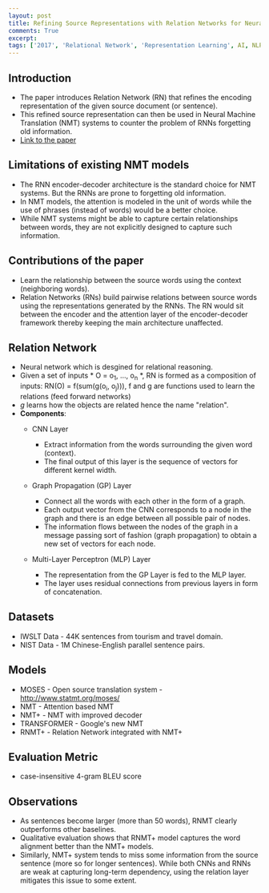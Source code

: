 ```yaml
---
layout: post
title: Refining Source Representations with Relation Networks for Neural Machine Translation
comments: True
excerpt: 
tags: ['2017', 'Relational Network', 'Representation Learning', AI, NLP, NMT]
---
```


## Introduction

* The paper introduces Relation Network (RN) that refines the encoding representation of the given source document (or sentence).
* This refined source representation can then be used in Neural Machine Translation (NMT) systems to counter the problem of RNNs forgetting old information.
* [Link to the paper](https://arxiv.org/abs/1709.03980)

## Limitations of existing NMT models

* The RNN encoder-decoder architecture is the standard choice for NMT systems. But the RNNs are prone to forgetting old information.
* In NMT models, the attention is modeled in the unit of words while the use of phrases (instead of words) would be a better choice.
* While NMT systems might be able to capture certain relationships between words, they are not explicitly designed to capture such information.

## Contributions of the paper

* Learn the relationship between the source words using the context (neighboring words).
* Relation Networks (RNs) build pairwise relations between source words using the representations generated by the RNNs. The RN would sit between the encoder and the attention layer of the encoder-decoder framework thereby keeping the main architecture unaffected.

## Relation Network

* Neural network which is desgined for relational reasoning.
* Given a set of inputs * O = o<sub>1</sub>, ..., o<sub>n</sub> *, RN is formed as a composition of inputs:
     RN(O) = f(sum(g(o<sub>i</sub>, o<sub>j</sub>))), f and g are functions used to learn the relations (feed forward networks)
* *g* learns how the objects are related hence the name "relation".
* **Components**:
    * CNN Layer
        * Extract information from the words surrounding the given word (context). 
        * The final output of this layer is the sequence of vectors for different kernel width.
    
    * Graph Propagation (GP) Layer
        * Connect all the words with each other in the form of a graph.
        * Each output vector from the CNN corresponds to a node in the graph and there is an edge between all possible pair of nodes.
        * The information flows between the nodes of the graph in a message passing sort of fashion (graph propagation) to obtain a new set of vectors for each node.
    
    * Multi-Layer Perceptron (MLP) Layer
        * The representation from the GP Layer is fed to the MLP layer.
        * The layer uses residual connections from previous layers in form of concatenation.
    
## Datasets

* IWSLT Data - 44K sentences from tourism and travel domain.
* NIST Data - 1M Chinese-English parallel sentence pairs.

## Models

* MOSES - Open source translation system - http://www.statmt.org/moses/
* NMT - Attention based NMT
* NMT+ - NMT with improved decoder
* TRANSFORMER - Google's new NMT
* RNMT+ - Relation Network integrated with NMT+

## Evaluation Metric

* case-insensitive 4-gram BLEU score

## Observations

* As sentences become larger (more than 50 words), RNMT clearly outperforms other baselines.
* Qualitative evaluation shows that RNMT+ model captures the word alignment better than the NMT+ models. 
* Similarly, NMT+ system tends to miss some information from the source sentence (more so for longer sentences). While both CNNs and RNNs are weak at capturing long-term dependency, using the relation layer mitigates this issue to some extent. 
